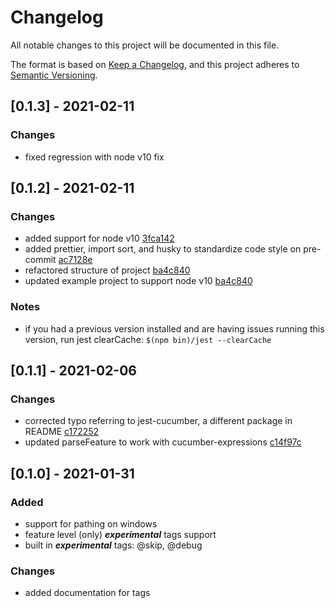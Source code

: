 # Changelog

All notable changes to this project will be documented in this file.

The format is based on [Keep a Changelog](https://keepachangelog.com/en/1.0.0/),
and this project adheres to [Semantic Versioning](https://semver.org/spec/v2.0.0.html).

## [0.1.3] - 2021-02-11

### Changes

- fixed regression with node v10 fix

## [0.1.2] - 2021-02-11

### Changes

- added support for node v10 [3fca142](https://github.com/mainfraame/cucumber-jest/commit/3fca142678131e871ee2422a150735c466d3acc3)
- added prettier, import sort, and husky to standardize code style on pre-commit [ac7128e](https://github.com/mainfraame/cucumber-jest/commit/ac7128e7e6bdc4c1d9059cf44cef22199d44820e)
- refactored structure of project [ba4c840](https://github.com/mainfraame/cucumber-jest/commit/ba4c840ce6f4e477b5d2501ced061b8033ebe13d)
- updated example project to support node v10 [ba4c840](https://github.com/mainfraame/cucumber-jest/commit/ba4c840ce6f4e477b5d2501ced061b8033ebe13d)

### Notes

- if you had a previous version installed and are having issues running this version, run jest clearCache:
```$(npm bin)/jest --clearCache```

## [0.1.1] - 2021-02-06

### Changes

- corrected typo referring to jest-cucumber, a different package in README [c172252](https://github.com/mainfraame/cucumber-jest/pull/2/commits/c1722520916c568f379e84405bea7805bbf8d5b5)
- updated parseFeature to work with cucumber-expressions [c14f97c](https://github.com/mainfraame/cucumber-jest/pull/2/commits/c14f97c8d6039daf6ae908e16f6f6a400beae3ac)

## [0.1.0] - 2021-01-31

### Added

- support for pathing on windows
- feature level (only) ***experimental*** tags support
- built in ***experimental*** tags: @skip, @debug

### Changes

- added documentation for tags
